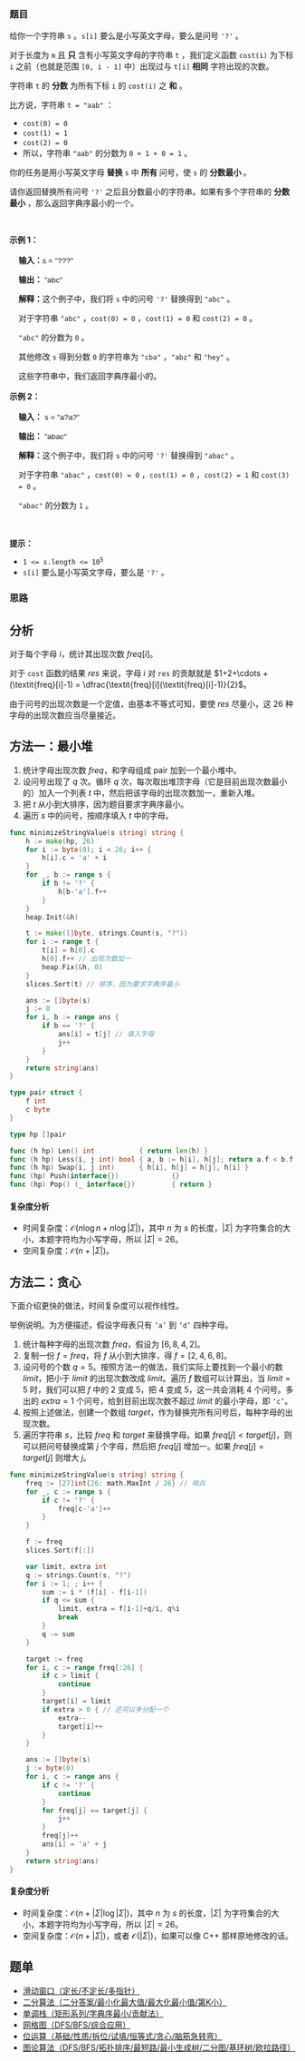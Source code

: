 ### 题目

<p>给你一个字符串&nbsp;<code>s</code>&nbsp;。<code>s[i]</code>&nbsp;要么是小写英文字母，要么是问号&nbsp;<code>'?'</code>&nbsp;。</p>

<p>对于长度为 <code>m</code>&nbsp;且 <strong>只</strong>&nbsp;含有小写英文字母的字符串 <code>t</code>&nbsp;，我们定义函数&nbsp;<code>cost(i)</code>&nbsp;为下标 <code>i</code>&nbsp;之前（也就是范围 <code>[0, i - 1]</code>&nbsp;中）出现过与&nbsp;<code>t[i]</code>&nbsp;<strong>相同</strong>&nbsp;字符出现的次数。</p>

<p>字符串 <code>t</code>&nbsp;的&nbsp;<strong>分数</strong>&nbsp;为所有下标&nbsp;<code>i</code>&nbsp;的&nbsp;<code>cost(i)</code>&nbsp;之 <strong>和</strong>&nbsp;。</p>

<p>比方说，字符串&nbsp;<code>t = "aab"</code>&nbsp;：</p>

<ul>
	<li><code>cost(0) = 0</code></li>
	<li><code>cost(1) = 1</code></li>
	<li><code>cost(2) = 0</code></li>
	<li>所以，字符串&nbsp;<code>"aab"</code>&nbsp;的分数为&nbsp;<code>0 + 1 + 0 = 1</code>&nbsp;。</li>
</ul>

<p>你的任务是用小写英文字母&nbsp;<strong>替换</strong> <code>s</code>&nbsp;中 <strong>所有</strong> 问号，使 <code>s</code>&nbsp;的 <strong>分数</strong><strong>最小&nbsp;</strong>。</p>

<p>请你返回替换所有问号<em>&nbsp;</em><code>'?'</code>&nbsp;之后且分数最小的字符串。如果有多个字符串的&nbsp;<strong>分数最小</strong>&nbsp;，那么返回字典序最小的一个。</p>

<p>&nbsp;</p>

<p><strong class="example">示例 1：</strong></p>

<div class="example-block" style="border-color: var(--border-tertiary); border-left-width: 2px; color: var(--text-secondary); font-size: .875rem; margin-bottom: 1rem; margin-top: 1rem; overflow: visible; padding-left: 1rem;">
<p><strong>输入：</strong><span class="example-io" style="font-family: Menlo,sans-serif; font-size: 0.85rem;">s = "???" </span></p>

<p><strong>输出：</strong>&nbsp;<span class="example-io" style="font-family: Menlo,sans-serif; font-size: 0.85rem;">"abc" </span></p>

<p><strong>解释：</strong>这个例子中，我们将 <code>s</code>&nbsp;中的问号&nbsp;<code>'?'</code>&nbsp;替换得到&nbsp;<code>"abc"</code>&nbsp;。</p>

<p>对于字符串&nbsp;<code>"abc"</code>&nbsp;，<code>cost(0) = 0</code>&nbsp;，<code>cost(1) = 0</code>&nbsp;和&nbsp;<code>cost(2) = 0</code>&nbsp;。</p>

<p><code>"abc"</code>&nbsp;的分数为&nbsp;<code>0</code>&nbsp;。</p>

<p>其他修改 <code>s</code>&nbsp;得到分数 <code>0</code>&nbsp;的字符串为&nbsp;<code>"cba"</code>&nbsp;，<code>"abz"</code>&nbsp;和&nbsp;<code>"hey"</code>&nbsp;。</p>

<p>这些字符串中，我们返回字典序最小的。</p>
</div>

<p><strong class="example">示例 2：</strong></p>

<div class="example-block" style="border-color: var(--border-tertiary); border-left-width: 2px; color: var(--text-secondary); font-size: .875rem; margin-bottom: 1rem; margin-top: 1rem; overflow: visible; padding-left: 1rem;">
<p><strong>输入：</strong> <span class="example-io" style="font-family: Menlo,sans-serif; font-size: 0.85rem;">s = "a?a?"</span></p>

<p><strong>输出：</strong> <span class="example-io" style="font-family: Menlo,sans-serif; font-size: 0.85rem;">"abac"</span></p>

<p><strong>解释：</strong>这个例子中，我们将&nbsp;<code>s</code>&nbsp;中的问号&nbsp;<code>'?'</code>&nbsp;替换得到&nbsp;<code>"abac"</code>&nbsp;。</p>

<p>对于字符串&nbsp;<code>"abac"</code>&nbsp;，<code>cost(0) = 0</code>&nbsp;，<code>cost(1) = 0</code>&nbsp;，<code>cost(2) = 1</code>&nbsp;和&nbsp;<code>cost(3) = 0</code>&nbsp;。</p>

<p><code>"abac"</code>&nbsp;的分数为&nbsp;<code>1</code>&nbsp;。</p>
</div>

<p>&nbsp;</p>

<p><strong>提示：</strong></p>

<ul>
	<li><code>1 &lt;= s.length &lt;= 10<sup>5</sup></code></li>
	<li><code>s[i]</code>&nbsp;要么是小写英文字母，要么是&nbsp;<code>'?'</code> 。</li>
</ul>

### 思路

## 分析

对于每个字母 $i$，统计其出现次数 $\textit{freq}[i]$。

对于 $\texttt{cost}$ 函数的结果 $\textit{res}$ 来说，字母 $i$ 对 $\texttt{res}$ 的贡献就是 $1+2+\cdots + (\textit{freq}[i]-1) = \dfrac{\textit{freq}[i](\textit{freq}[i]-1)}{2}$。

由于问号的出现次数是一个定值，由基本不等式可知，要使 $\textit{res}$ 尽量小，这 $26$ 种字母的出现次数应当尽量接近。

## 方法一：最小堆

1. 统计字母出现次数 $\textit{freq}$，和字母组成 pair 加到一个最小堆中。
2. 设问号出现了 $q$ 次。循环 $q$ 次，每次取出堆顶字母（它是目前出现次数最小的）加入一个列表 $t$ 中，然后把该字母的出现次数加一，重新入堆。
3. 把 $t$ 从小到大排序，因为题目要求字典序最小。
4. 遍历 $s$ 中的问号，按顺序填入 $t$ 中的字母。

```go [sol-Go]
func minimizeStringValue(s string) string {
	h := make(hp, 26)
	for i := byte(0); i < 26; i++ {
		h[i].c = 'a' + i
	}
	for _, b := range s {
		if b != '?' {
			h[b-'a'].f++
		}
	}
	heap.Init(&h)

	t := make([]byte, strings.Count(s, "?"))
	for i := range t {
		t[i] = h[0].c
		h[0].f++ // 出现次数加一
		heap.Fix(&h, 0)
	}
	slices.Sort(t) // 排序，因为要求字典序最小

	ans := []byte(s)
	j := 0
	for i, b := range ans {
		if b == '?' {
			ans[i] = t[j] // 填入字母
			j++
		}
	}
	return string(ans)
}

type pair struct {
	f int
	c byte
}

type hp []pair

func (h hp) Len() int           { return len(h) }
func (h hp) Less(i, j int) bool { a, b := h[i], h[j]; return a.f < b.f || a.f == b.f && a.c < b.c }
func (h hp) Swap(i, j int)      { h[i], h[j] = h[j], h[i] }
func (hp) Push(interface{})             {}
func (hp) Pop() (_ interface{})         { return }
```

#### 复杂度分析

- 时间复杂度：$\mathcal{O}(n\log n + n\log |\Sigma|)$，其中 $n$ 为 $s$ 的长度，$|\Sigma|$ 为字符集合的大小，本题字符均为小写字母，所以 $|\Sigma|=26$。
- 空间复杂度：$\mathcal{O}(n + |\Sigma|)$。

## 方法二：贪心

下面介绍更快的做法，时间复杂度可以视作线性。

举例说明。为方便描述，假设字母表只有 $\texttt{`a'}$ 到 $\texttt{`d'}$ 四种字母。

1. 统计每种字母的出现次数 $\textit{freq}$，假设为 $[6,8,4,2]$。
2. 复制一份 $f = \textit{freq}$，将 $f$ 从小到大排序，得 $f=[2,4,6,8]$。
3. 设问号的个数 $q=5$。按照方法一的做法，我们实际上要找到一个最小的数 $\textit{limit}$，把小于 $\textit{limit}$ 的出现次数改成 $\textit{limit}$。遍历 $f$ 数组可以计算出，当 $\textit{limit}=5$ 时，我们可以把 $f$ 中的 $2$ 变成 $5$，把 $4$ 变成 $5$，这一共会消耗 $4$ 个问号。多出的 $\textit{extra}=1$ 个问号，给到目前出现次数不超过 $\textit{limit}$ 的最小字母，即 $\texttt{`c'}$。
4. 按照上述做法，创建一个数组 $\textit{target}$，作为替换完所有问号后，每种字母的出现次数。
5. 遍历字符串 $s$，比较 $\textit{freq}$ 和 $\textit{target}$ 来替换字母。如果 $\textit{freq}[j] < \textit{target}[j]$，则可以把问号替换成第 $j$ 个字母，然后把 $\textit{freq}[j]$ 增加一。如果 $\textit{freq}[j] = \textit{target}[j]$ 则增大 $j$。

```go [sol-Go]
func minimizeStringValue(s string) string {
	freq := [27]int{26: math.MaxInt / 26} // 哨兵
	for _, c := range s {
		if c != '?' {
			freq[c-'a']++
		}
	}

	f := freq
	slices.Sort(f[:])

	var limit, extra int
	q := strings.Count(s, "?")
	for i := 1; ; i++ {
		sum := i * (f[i] - f[i-1])
		if q <= sum {
			limit, extra = f[i-1]+q/i, q%i
			break
		}
		q -= sum
	}

	target := freq
	for i, c := range freq[:26] {
		if c > limit {
			continue
		}
		target[i] = limit
		if extra > 0 { // 还可以多分配一个
			extra--
			target[i]++
		}
	}

	ans := []byte(s)
	j := byte(0)
	for i, c := range ans {
		if c != '?' {
			continue
		}
		for freq[j] == target[j] {
			j++
		}
		freq[j]++
		ans[i] = 'a' + j
	}
	return string(ans)
}
```

#### 复杂度分析

- 时间复杂度：$\mathcal{O}(n + |\Sigma|\log |\Sigma|)$，其中 $n$ 为 $s$ 的长度，$|\Sigma|$ 为字符集合的大小，本题字符均为小写字母，所以 $|\Sigma|=26$。
- 空间复杂度：$\mathcal{O}(n + |\Sigma|)$，或者 $\mathcal{O}(|\Sigma|)$，如果可以像 C++ 那样原地修改的话。

## 题单

- [滑动窗口（定长/不定长/多指针）](https://leetcode.cn/circle/discuss/0viNMK/)
- [二分算法（二分答案/最小化最大值/最大化最小值/第K小）](https://leetcode.cn/circle/discuss/SqopEo/)
- [单调栈（矩形系列/字典序最小/贡献法）](https://leetcode.cn/circle/discuss/9oZFK9/)
- [网格图（DFS/BFS/综合应用）](https://leetcode.cn/circle/discuss/YiXPXW/)
- [位运算（基础/性质/拆位/试填/恒等式/贪心/脑筋急转弯）](https://leetcode.cn/circle/discuss/dHn9Vk/)
- [图论算法（DFS/BFS/拓扑排序/最短路/最小生成树/二分图/基环树/欧拉路径）](https://leetcode.cn/circle/discuss/01LUak/)

